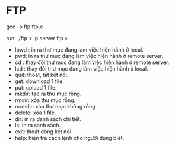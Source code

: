 # FTP
gcc -o ftp ftp.c

run: ./ftp < ip server ftp >


- lpwd : in ra thư mục đang làm việc hiện hành ở local.
- pwd: in ra thư mục đang làm việc hiện hành ở remote server.
- cd : thay đổi thư mục đang làm việc hiện hành ở remote server.
- lcd : thay đổi thư mục đang làm việc hiện hành ở local.
- quit: thoát, tắt kết nối.
- get: download 1 file.
- put: upload 1 file.
- mkdir: tạo ra thư mục rỗng.
- rmdir: xóa thư mục rỗng.
- mrmdir: xóa thư mục không rỗng.
- delete: xóa 1 file.
- dir: in ra danh sách chi tiết.
- ls: in ra sanh sách.
- exit: thoát đóng kết nối
- help: hiện tra cách lệnh cho người dùng biết.
